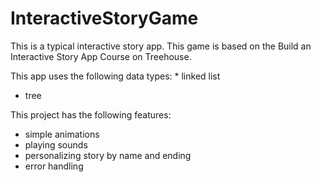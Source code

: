 # InteractiveStoryGame
This is a typical interactive story app.
This game is based on the Build an Interactive Story App Course on Treehouse.

This app uses the following data types:
 * linked list
 * tree
 
This project has the following features:
 * simple animations
 * playing sounds
 * personalizing story by name and ending
 * error handling
